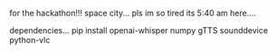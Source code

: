 for the hackathon!!! space city...
pls im so tired its 5:40 am here....

dependencies...
pip install openai-whisper numpy gTTS sounddevice python-vlc
